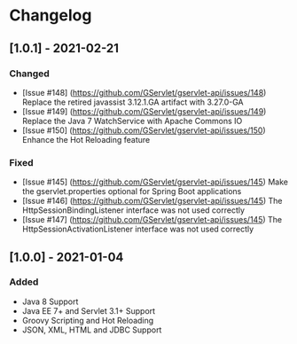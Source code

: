 # Changelog

## [1.0.1] - 2021-02-21

### Changed

- [Issue #148] (https://github.com/GServlet/gservlet-api/issues/148) Replace the retired javassist 3.12.1.GA artifact with 3.27.0-GA
- [Issue #149] (https://github.com/GServlet/gservlet-api/issues/149) Replace the Java 7 WatchService with Apache Commons IO
- [Issue #150] (https://github.com/GServlet/gservlet-api/issues/150) Enhance the Hot Reloading feature

### Fixed 

- [Issue #145] (https://github.com/GServlet/gservlet-api/issues/145) Make the gservlet.properties optional for Spring Boot applications
- [Issue #146] (https://github.com/GServlet/gservlet-api/issues/145) The HttpSessionBindingListener interface was not used correctly
- [Issue #147] (https://github.com/GServlet/gservlet-api/issues/145) The HttpSessionActivationListener interface was not used correctly


## [1.0.0] - 2021-01-04

### Added

- Java 8 Support
- Java EE 7+ and Servlet 3.1+ Support
- Groovy Scripting and Hot Reloading
- JSON, XML, HTML and JDBC Support